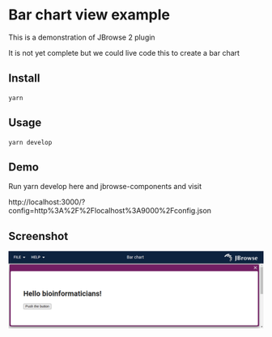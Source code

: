 # Bar chart view example

This is a demonstration of JBrowse 2 plugin

It is not yet complete but we could live code this to create a bar chart

## Install

    yarn

## Usage

    yarn develop

## Demo

Run yarn develop here and jbrowse-components and visit

http://localhost:3000/?config=http%3A%2F%2Flocalhost%3A9000%2Fconfig.json

## Screenshot

![](img/1.png)
